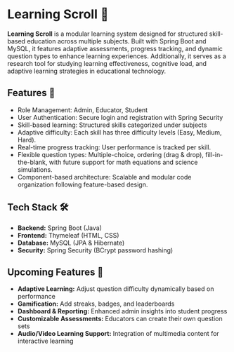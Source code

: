 # Learning Scroll 📜  
**Learning Scroll** is a modular learning system designed for structured skill-based education across multiple subjects. Built with Spring Boot and MySQL, it features adaptive assessments, progress tracking, and dynamic question types to enhance learning experiences. Additionally, it serves as a research tool for studying learning effectiveness, cognitive load, and adaptive learning strategies in educational technology.

## Features 🚀
  - Role Management: Admin, Educator, Student 
  - User Authentication: Secure login and registration with Spring Security
  - Skill-based learning: Structured skills categorized under subjects
  - Adaptive difficulty: Each skill has three difficulty levels (Easy, Medium, Hard).
  - Real-time progress tracking: User performance is tracked per skill.
  - Flexible question types: Multiple-choice, ordering (drag & drop), fill-in-the-blank, with future support for math equations and science simulations.
  - Component-based architecture: Scalable and modular code organization following feature-based design.

## Tech Stack 🛠  
- **Backend:** Spring Boot (Java)  
- **Frontend:** Thymeleaf (HTML, CSS)  
- **Database:** MySQL (JPA & Hibernate)  
- **Security:** Spring Security (BCrypt password hashing)  

## Upcoming Features 🌟  
- **Adaptive Learning:** Adjust question difficulty dynamically based on performance  
- **Gamification:** Add streaks, badges, and leaderboards  
- **Dashboard & Reporting:** Enhanced admin insights into student progress  
- **Customizable Assessments:** Educators can create their own question sets  
- **Audio/Video Learning Support:** Integration of multimedia content for interactive learning  
